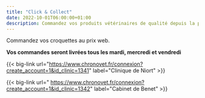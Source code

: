 ```yaml
---
title: "Click & Collect"
date: 2022-10-01T06:00:00+01:00
description: Commandez vos produits vétérinaires de qualité depuis la plateforme partenaire chronovet
---
```


Commandez vos croquettes au prix web.

**Vos commandes seront livrées tous les mardi, mercredi et vendredi**


{{< big-link url="https://www.chronovet.fr/connexion?create_account=1&id_clinic=1341" label="Clinique de Niort" >}}

{{< big-link url=" https://www.chronovet.fr/connexion?create_account=1&id_clinic=1342" label="Cabinet de Benet" >}}